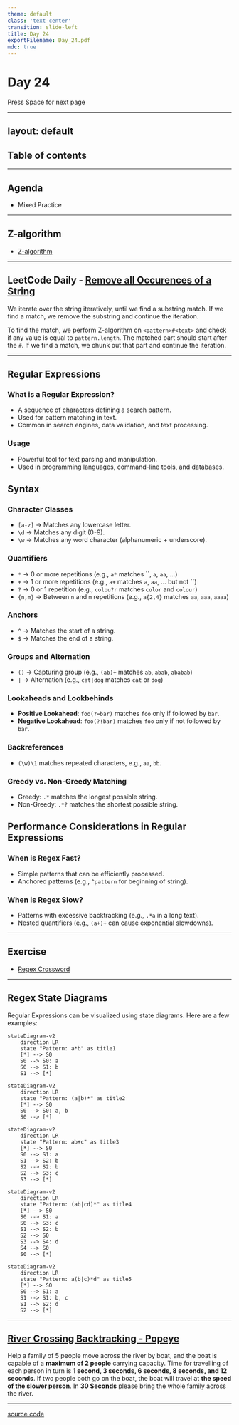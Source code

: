 ```yaml
---
theme: default
class: 'text-center'
transition: slide-left
title: Day 24
exportFilename: Day_24.pdf
mdc: true
---
```


# Day 24


<div class="pt-13">
  <span @click="$slidev.nav.next" class="px-2 py-1 rounded cursor-pointer" flex="~ justify-center items-center gap-2" hover="bg-white bg-opacity-10">
    Press Space for next page <div class="i-carbon:arrow-right inline-block"></div>
  </span>
</div>

---
layout: default
---

## Table of contents

<Toc columns=3></Toc>

---

## Agenda

- Mixed Practice

---

## Z-algorithm

- [Z-algorithm](https://cp-algorithms.com/string/z-function.html)

---

## LeetCode Daily - [Remove all Occurences of a String](https://leetcode.com/problems/remove-all-occurrences-of-a-substring/description/)

We iterate over the string iteratively, until we find a substring match.
If we find a match, we remove the substring and continue the iteration.

To find the match, we perform Z-algorithm on `<pattern>#<text>` and check if any value is equal to `pattern.length`. The matched part should start after the `#`.
If we find a match, we chunk out that part and continue the iteration.

---

## Regular Expressions

### What is a Regular Expression?
- A sequence of characters defining a search pattern.
- Used for pattern matching in text.
- Common in search engines, data validation, and text processing.

### Usage
- Powerful tool for text parsing and manipulation.
- Used in programming languages, command-line tools, and databases.

## Syntax

### Character Classes
- `[a-z]` → Matches any lowercase letter.
- `\d` → Matches any digit (0-9).
- `\w` → Matches any word character (alphanumeric + underscore).

### Quantifiers
- `*` → 0 or more repetitions (e.g., `a*` matches ``, `a`, `aa`, ...)
- `+` → 1 or more repetitions (e.g., `a+` matches `a`, `aa`, ... but not ``)
- `?` → 0 or 1 repetition (e.g., `colou?r` matches `color` and `colour`)
- `{n,m}` → Between `n` and `m` repetitions (e.g., `a{2,4}` matches `aa`, `aaa`, `aaaa`)

### Anchors
- `^` → Matches the start of a string.
- `$` → Matches the end of a string.

### Groups and Alternation
- `()` → Capturing group (e.g., `(ab)+` matches `ab`, `abab`, `ababab`)
- `|` → Alternation (e.g., `cat|dog` matches `cat` or `dog`)

### Lookaheads and Lookbehinds
- **Positive Lookahead**: `foo(?=bar)` matches `foo` only if followed by `bar`.
- **Negative Lookahead**: `foo(?!bar)` matches `foo` only if not followed by `bar`.

### Backreferences
- `(\w)\1` matches repeated characters, e.g., `aa`, `bb`.

### Greedy vs. Non-Greedy Matching
- Greedy: `.*` matches the longest possible string.
- Non-Greedy: `.*?` matches the shortest possible string.

## Performance Considerations in Regular Expressions

### When is Regex Fast?
- Simple patterns that can be efficiently processed.
- Anchored patterns (e.g., `^pattern` for beginning of string).

### When is Regex Slow?
- Patterns with excessive backtracking (e.g., `.*a` in a long text).
- Nested quantifiers (e.g., `(a+)+` can cause exponential slowdowns).

---

## Exercise

- [Regex Crossword](https://regexcrossword.com/)

---

## Regex State Diagrams

Regular Expressions can be visualized using state diagrams. Here are a few examples:

```mermaid
stateDiagram-v2
    direction LR
    state "Pattern: a*b" as title1
    [*] --> S0
    S0 --> S0: a
    S0 --> S1: b
    S1 --> [*]
```

```mermaid
stateDiagram-v2
    direction LR
    state "Pattern: (a|b)*" as title2
    [*] --> S0
    S0 --> S0: a, b
    S0 --> [*]
```

```mermaid
stateDiagram-v2
    direction LR
    state "Pattern: ab+c" as title3
    [*] --> S0
    S0 --> S1: a
    S1 --> S2: b
    S2 --> S2: b
    S2 --> S3: c
    S3 --> [*]
```

```mermaid
stateDiagram-v2
    direction LR
    state "Pattern: (ab|cd)*" as title4
    [*] --> S0
    S0 --> S1: a
    S0 --> S3: c
    S1 --> S2: b
    S2 --> S0
    S3 --> S4: d
    S4 --> S0
    S0 --> [*]
```

```mermaid
stateDiagram-v2
    direction LR
    state "Pattern: a(b|c)*d" as title5
    [*] --> S0
    S0 --> S1: a
    S1 --> S1: b, c
    S1 --> S2: d
    S2 --> [*]
```

---

## [River Crossing Backtracking - Popeye](https://www.youtube.com/watch?v=r3DfWNxXhZc&t=158s)

Help a family of 5 people move across the river by boat, and the boat is capable of a **maximum of 2 people** carrying capacity. Time for travelling of each person in turn is **1 second, 3 seconds, 6 seconds, 8 seconds, and 12 seconds**. If two people both go on the boat, the boat will travel at **the speed of the slower person**. In **30 Seconds** please bring the whole family across the river.

---

[source code](../../code/src/river_crossing/P04Popeye.java)

